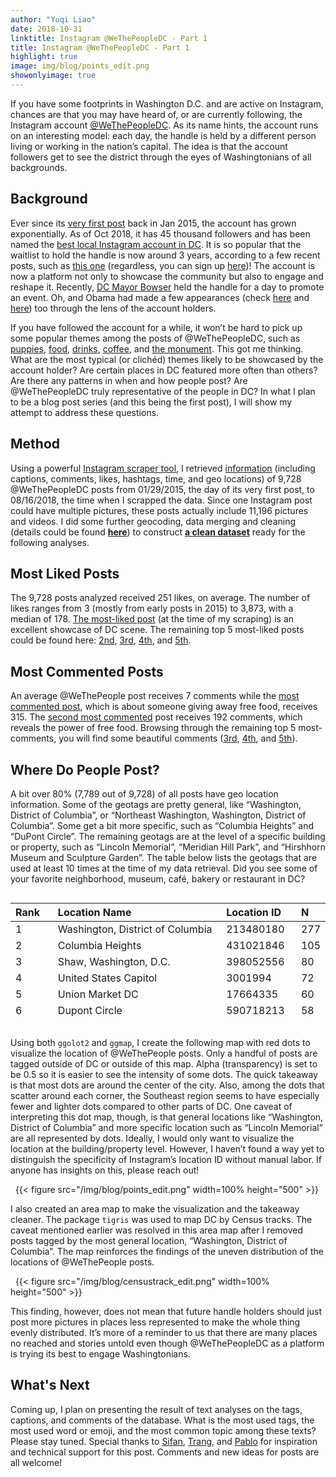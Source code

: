 ```yaml
---
author: "Yuqi Liao"
date: 2018-10-31
linktitle: Instagram @WeThePeopleDC - Part 1
title: Instagram @WeThePeopleDC - Part 1
highlight: true
image: img/blog/points_edit.png
showonlyimage: true
---
```

If you have some footprints in Washington D.C. and are active on Instagram, chances are that you may have heard of, or are currently following, the Instagram account [@WeThePeopleDC](https://www.instagram.com/wethepeopledc/). As its name hints, the account runs on an interesting model: each day, the handle is held by a different person living or working in the nation’s capital. The idea is that the account followers get to see the district through the eyes of Washingtonians of all backgrounds.

## **Background**
Ever since its [very first post](https://www.instagram.com/p/ydP7XHCBtb/) back in Jan 2015, the account has grown exponentially. As of Oct 2018, it has 45 thousand followers and has been named the [best local Instagram account in DC](https://local.washingtoncitypaper.com/publication/best-of-dc/2018/people-and-places/best-local-instagram-account). It is so popular that the waitlist to hold the handle is now around 3 years, according to a few recent posts, such as [this one](https://www.instagram.com/p/BlyikC6B98i/) (regardless, you can sign up [here](https://bit.ly/2irlDIM))! The account is now a platform not only to showcase the community but also to engage and reshape it. Recently, [DC Mayor Bowser](https://www.instagram.com/p/BnmuhKah01m/) held the handle for a day to promote an event. Oh, and Obama had made a few appearances (check [here](https://www.instagram.com/p/0bKi_LCBm5/) and [here](https://www.instagram.com/p/Bj3feOkApPM/)) too through the lens of the account holders.

If you have followed the account for a while, it won’t be hard to pick up some popular themes among the posts of @WeThePeopleDC, such as [puppies](https://www.instagram.com/p/BpKT7QqHofW/), [food](https://www.instagram.com/p/BoIcglRB5_z), [drinks](https://www.instagram.com/p/BnxQ8DABYtu/), [coffee](https://www.instagram.com/p/BpEz1Fahw3v), and [the monument](https://www.instagram.com/p/Bm_mk7vBgiA). This got me thinking. What are the most typical (or clichéd) themes likely to be showcased by the account holder? Are certain places in DC featured more often than others? Are there any patterns in when and how people post? Are @WeThePeopleDC truly representative of the people in DC? In what I plan to be a blog post series (and this being the first post), I will show my attempt to address these questions.

## **Method**
Using a powerful [Instagram scraper tool](https://github.com/rarcega/instagram-scraper), I retrieved [information](https://github.com/yuqiliao/Instagram/blob/master/Data/wethepeopledc.json) (including captions, comments, likes, hashtags, time, and geo locations) of 9,728 @WeThePeopleDC posts from 01/29/2015, the day of its very first post, to 08/16/2018, the time when I scrapped the data. Since one Instagram post could have multiple pictures, these posts actually include 11,196 pictures and videos. I did some further geocoding, data merging and cleaning (details could be found [**here**](https://github.com/yuqiliao/Instagram/blob/master/Code/Instagram%20Data%20Analysis.R)) to construct [**a clean dataset**](https://github.com/yuqiliao/Instagram/blob/master/Data/wethepeople_clean_data.rdata) ready for the following analyses.

## **Most Liked Posts**
The 9,728 posts analyzed received 251 likes, on average. The number of likes ranges from 3 (mostly from early posts in 2015) to 3,873, with a median of 178. [The most-liked post](https://www.instagram.com/p/BguCzafhzBc/) (at the time of my scraping) is an excellent showcase of DC scene. The remaining top 5 most-liked posts could be found here: [2nd](https://www.instagram.com/p/BdeMo0zHxae/), [3rd](https://www.instagram.com/p/BbuB8ZFn8rS/), [4th](https://www.instagram.com/p/BWFb21ylr9X/), and [5th](https://www.instagram.com/p/BabgL98HEJ6/).

## **Most Commented Posts**
An average @WeThePeople post receives 7 comments while the [most commented post](https://www.instagram.com/p/BhhLxzLBqeK/?taken-by=wethepeopledc), which is about someone giving away free food, receives 315. The [second most commented](https://www.instagram.com/p/BgEYXkjBQjR/) post receives 192 comments, which reveals the power of free food. Browsing through the remaining top 5 most-comments, you will find some beautiful comments ([3rd](https://www.instagram.com/p/BfRnskAB7PZ/), [4th](https://www.instagram.com/p/BecEPmgnQih/), and [5th](https://www.instagram.com/p/BbS66nzHdNg/)).

## **Where Do People Post?**
A bit over 80% (7,789 out of 9,728) of all posts have geo location information. Some of the geotags are pretty general, like “Washington, District of Columbia”, or “Northeast Washington, Washington, District of Columbia”. Some get a bit more specific, such as “Columbia Heights” and “DuPont Circle”. The remaining geotags are at the level of a specific building or property, such as “Lincoln Memorial”, “Meridian Hill Park”, and “Hirshhorn Museum and Sculpture Garden”. The table below lists the geotags that are used at least 10 times at the time of my data retrieval. Did you see some of your favorite neighborhood, museum, café, bakery or restaurant in DC?

<div style="overflow: auto; height:150pt; width:100%;">

| Rank&nbsp;&nbsp;&nbsp; | Location Name                                                       | Location ID&nbsp;&nbsp;&nbsp; | N   |
|:-----------------------|:--------------------------------------------------------------------|:------------------------------|:----|
| 1                      | Washington, District of Columbia                                    | 213480180                     | 277 |
| 2                      | Columbia Heights                                                    | 431021846                     | 105 |
| 3                      | Shaw, Washington, D.C.                                              | 398052556                     | 80  |
| 4                      | United States Capitol                                               | 3001994                       | 72  |
| 5                      | Union Market DC                                                     | 17664335                      | 60  |
| 6                      | Dupont Circle                                                       | 590718213                     | 58  |
| 7                      | Meridian Hill Park                                                  | 240887                        | 56  |
| 8                      | Petworth, Washington, D.C.                                          | 226687206                     | 47  |
| 9                      | Adams Morgan                                                        | 388765809                     | 46  |
| 10                     | Northeast Washington, Washington, District of Columbia              | 255111089                     | 44  |
| 11                     | Logan Circle                                                        | 208941                        | 42  |
| 11                     | NoMa                                                                | 244637618                     | 42  |
| 13                     | Mount Pleasant Neighborhood, DC                                     | 220143606                     | 40  |
| 14                     | Northwest Washington, Washington, District of Columbia              | 373285541                     | 39  |
| 14                     | The Yards Park                                                      | 223871912                     | 39  |
| 14                     | Union Station, Washington D.C.                                      | 214513963                     | 39  |
| 17                     | Lincoln Memorial                                                    | 15712                         | 37  |
| 18                     | The Obama White House                                               | 225931565                     | 36  |
| 19                     | Nationals Park                                                      | 235453813                     | 35  |
| 20                     | Eastern Market                                                      | 153462                        | 33  |
| 21                     | Navy Yard, Washington, D.C.                                         | 254750439                     | 32  |
| 21                     | Southeast, Washington, D.C.                                         | 1003343474                    | 32  |
| 23                     | Georgetown, DC                                                      | 1009997177                    | 31  |
| 24                     | Hirshhorn Museum and Sculpture Garden                               | 175770                        | 29  |
| 24                     | National Building Museum                                            | 2222215                       | 29  |
| 26                     | Capitol Hill                                                        | 251483                        | 25  |
| 26                     | U Street                                                            | 218155430                     | 25  |
| 28                     | Brookland                                                           | 2258108                       | 24  |
| 29                     | Logan Circle, Washington, D.C.                                      | 661725620                     | 22  |
| 29                     | National Portrait Gallery, Smithsonian Institution                  | 216550363                     | 22  |
| 29                     | Park View, Washington, D.C.                                         | 348372014                     | 22  |
| 29                     | Renwick Gallery                                                     | 373555                        | 22  |
| 33                     | 9:30 Club                                                           | 42620                         | 21  |
| 33                     | Baked and Wired                                                     | 20908                         | 21  |
| 33                     | National Gallery of Art                                             | 4366681                       | 21  |
| 36                     | Farragut Square                                                     | 216247476                     | 20  |
| 36                     | Georgetown University                                               | 367909                        | 20  |
| 36                     | Washington Monument National Monument                               | 214773851                     | 20  |
| 36                     | Washington National Cathedral                                       | 619641                        | 20  |
| 40                     | Bloomingdale                                                        | 214808890                     | 19  |
| 40                     | Mount Pleasant, Washington, D.C.                                    | 266994012                     | 19  |
| 40                     | The Mall (Washington DC)                                            | 236471522                     | 19  |
| 43                     | Basilica of the National Shrine of the Immaculate Conception        | 698600                        | 18  |
| 43                     | Bloomingdale Neighborhood                                           | 112774                        | 18  |
| 43                     | Maketto                                                             | 522811549                     | 18  |
| 46                     | Blagden Alley                                                       | 220142279                     | 17  |
| 46                     | Glover Park                                                         | 581403474                     | 17  |
| 46                     | The Catholic University of America                                  | 1818173                       | 17  |
| 46                     | Walter E. Washington Convention Center                              | 21614                         | 17  |
| 46                     | Wharf DC                                                            | 240260328                     | 17  |
| 51                     | Smithsonian National Museum of African American History and Culture | 262515071                     | 16  |
| 51                     | Studio Theatre                                                      | 681473                        | 16  |
| 51                     | The John F. Kennedy Center for the Performing Arts                  | 1797069                       | 16  |
| 51                     | Trinidad, Washington, D.C.                                          | 288007973                     | 16  |
| 55                     | Big Bear Cafe                                                       | 268082                        | 15  |
| 55                     | CityCenterDC                                                        | 940940154                     | 15  |
| 57                     | A Baked Joint                                                       | 861977418                     | 14  |
| 57                     | Capital Area Food Bank                                              | 235218391                     | 14  |
| 57                     | Capital One Arena                                                   | 372247132                     | 14  |
| 57                     | Children's National Medical Center                                  | 221398401                     | 14  |
| 57                     | Congressional Cemetery                                              | 3097484                       | 14  |
| 57                     | Mellow Mushroom                                                     | 214103205                     | 14  |
| 63                     | Capitol Hill East                                                   | 1016211316                    | 13  |
| 63                     | Cardozo High School                                                 | 1899316                       | 13  |
| 63                     | DC Brau Brewing Company                                             | 3855792                       | 13  |
| 63                     | Dumbarton House, NSCDA Museum & Headquarters                        | 5068862                       | 13  |
| 63                     | La Colombe DC                                                       | 228681882                     | 13  |
| 63                     | Supreme Court of the United States                                  | 217378728                     | 13  |
| 63                     | The Barbie Pond on Avenue Q                                         | 827440940                     | 13  |
| 63                     | The Coupe                                                           | 37742190                      | 13  |
| 63                     | The Library of Congress                                             | 849479                        | 13  |
| 63                     | Tidal Basin                                                         | 342980053                     | 13  |
| 73                     | Compass Coffee                                                      | 255066865                     | 12  |
| 73                     | Foggy Bottom                                                        | 480653079                     | 12  |
| 73                     | Hill East, Capitol Hill, DC                                         | 257787457                     | 12  |
| 73                     | Le Diplomate                                                        | 75367954                      | 12  |
| 73                     | National Museum of Women in the Arts                                | 218723464                     | 12  |
| 73                     | NPR                                                                 | 123219                        | 12  |
| 73                     | Showtime Bar                                                        | 98872958                      | 12  |
| 73                     | Southwest Waterfront                                                | 226465082                     | 12  |
| 73                     | Southwest, Washington, D.C.                                         | 259248179                     | 12  |
| 73                     | The George Washington University                                    | 2150339                       | 12  |
| 73                     | Woodley Park, Washington, D.C.                                      | 249815242                     | 12  |
| 84                     | Dacha Beer Garden                                                   | 137265021                     | 11  |
| 84                     | Florida House                                                       | 650539693                     | 11  |
| 84                     | H St NE                                                             | 18957872                      | 11  |
| 84                     | Martin Luther King Jr. Memorial Library                             | 220273766                     | 11  |
| 84                     | National Museum of American History                                 | 838999                        | 11  |
| 84                     | Rock Creek Park                                                     | 214578741                     | 11  |
| 84                     | Thomas Jefferson Memorial                                           | 139456                        | 11  |
| 84                     | Washington Post                                                     | 48734                         | 11  |
| 92                     | Chinatown (Washington, D.C.)                                        | 267006300                     | 10  |
| 92                     | Crispus Attucks Park                                                | 2492759                       | 10  |
| 92                     | Dupont Circle Farmers Market                                        | 444809                        | 10  |
| 92                     | Dupont Circle Fountain                                              | 859993053                     | 10  |
| 92                     | Ebenezers Coffeehouse                                               | 52384                         | 10  |
| 92                     | El Rey DC                                                           | 219681075                     | 10  |
| 92                     | Georgetown Waterfront Park                                          | 848636417                     | 10  |
| 92                     | Georgetown, Washington, D.C.                                        | 505137722                     | 10  |
| 92                     | Open City at the National Cathedral                                 | 494672326                     | 10  |
| 92                     | Smithsonian American Art Museum and the Renwick Gallery             | 213933592                     | 10  |
| 92                     | Smithsonian's National Museum of the American Indian                | 483547                        | 10  |
| 92                     | The Royal                                                           | 404260334                     | 10  |
| 92                     | U.S. Botanic Garden                                                 | 1020983911                    | 10  |
| 92                     | Zeke's Coffee of DC                                                 | 161404230                     | 10  |

</div>
&nbsp;

Using both `ggolot2` and `ggmap`, I create the following map with red dots to visualize the location of @WeThePeople posts. Only a handful of posts are tagged outside of DC or outside of this map. Alpha (transparency) is set to be 0.5 so it is easier to see the intensity of some dots. The quick takeaway is that most dots are around the center of the city. Also, among the dots that scatter around each corner, the Southeast region seems to have especially fewer and lighter dots compared to other parts of DC. One caveat of interpreting this dot map, though, is that general locations like “Washington, District of Columbia” and more specific location such as “Lincoln Memorial” are all represented by dots. Ideally, I would only want to visualize the location at the building/property level. However, I haven’t found a way yet to distinguish the specificity of Instagram’s location ID without manual labor. If anyone has insights on this, please reach out!

&nbsp;
{{< figure src="/img/blog/points_edit.png" width=100% height="500" >}}
&nbsp;

I also created an area map to make the visualization and the takeaway cleaner. The package `tigris` was used to map DC by Census tracks. The caveat mentioned earlier was resolved in this area map after I removed posts tagged by the most general location, “Washington, District of Columbia”. The map reinforces the findings of the uneven distribution of the locations of @WeThePeople posts.

&nbsp;
{{< figure src="/img/blog/censustrack_edit.png" width=100% height="500" >}}
&nbsp;

This finding, however, does not mean that future handle holders should just post more pictures in places less represented to make the whole thing evenly distributed. It’s more of a reminder to us that there are many places no reached and stories untold even though @WeThePeopleDC as a platform is trying its best to engage Washingtonians.

## **What's Next**
Coming up, I plan on presenting the result of text analyses on the tags, captions, and comments of the database. What is the most used tags, the most used word or emoji, and the most common topic among these texts? Please stay tuned. Special thanks to [Sifan](https://twitter.com/Sifan_Liu), [Trang](https://github.com/nguyentr17), and [Pablo](https://twitter.com/p_barbera) for inspiration and technical support for this post. Comments and new ideas for posts are all welcome!

